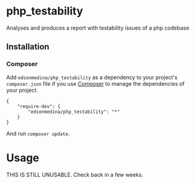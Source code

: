 # php_testability

Analyses and produces a report with testability issues of a php codebase

## Installation
### Composer 

Add `edsonmedina/php_testability` as a dependency to your project's `composer.json` file if you use [Composer](http://getcomposer.org/) to manage the dependencies of your project. 

    {
        "require-dev": {
            "edsonmedina/php_testability": "*"
        }
    }

And run `composer update`.

# Usage

THIS IS STILL UNUSABLE.
Check back in a few weeks.